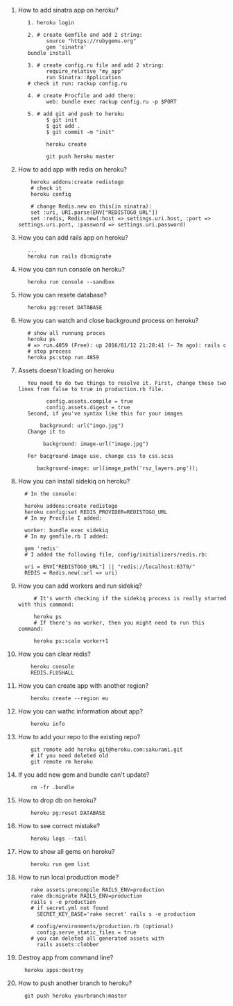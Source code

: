 1. How to add sinatra app on heroku?
  
          1. heroku login
          
          2. # create Gemfile and add 2 string:
                source "https://rubygems.org"
                gem 'sinatra'
          bundle install
          
          3. # create config.ru file and add 2 string:
                require_relative "my_app"
                run Sinatra::Application
          # check it run: rackup config.ru
          
          4. # create Procfile and add there:
                web: bundle exec rackup config.ru -p $PORT
                
          5. # add git and push to heroku 
                $ git init
                $ git add .
                $ git commit -m "init"
                
                heroku create
                
                git push heroku master
                
2. How to add app with redis on heroku?
           
           heroku addons:create redistogo
           # check it
           heroku config
           
           # change Redis.new on this(in sinatra):
           set :uri, URI.parse(ENV["REDISTOGO_URL"])
           set :redis, Redis.new(:host => settings.uri.host, :port => settings.uri.port, :password => settings.uri.password)
           
3. How you can add rails app on heroku?
        
          ...
          heroku run rails db:migrate
4. How you can run console on heroku?
  
          heroku run console --sandbox
5. How you can resete database?
          
          heroku pg:reset DATABASE
6. How you can watch and close background process on heroku?
          
          # show all runnung proces
          heroku ps
          # => run.4859 (Free): up 2016/01/12 21:28:41 (~ 7m ago): rails c
          # stop process
          heroku ps:stop run.4859
7. Assets doesn't loading on heroku 
          
          You need to do two things to resolve it. First, change these two lines from false to true in production.rb file.

                config.assets.compile = true
                config.assets.digest = true
          Second, if you've syntax like this for your images

              background: url("imgo.jpg") 
          Change it to

               background: image-url("image.jpg")
               
          For bacground-image use, change css to css.scss
          
             background-image: url(image_path('rsz_layers.png'));
 8. How you can install sidekiq on heroku?
          
          # In the console:

          heroku addons:create redistogo
          heroku config:set REDIS_PROVIDER=REDISTOGO_URL
          # In my Procfile I added:

          worker: bundle exec sidekiq
          # In my gemfile.rb I added:

          gem 'redis'
          # I added the following file, config/initializers/redis.rb:

          uri = ENV["REDISTOGO_URL"] || "redis://localhost:6379/"
          REDIS = Redis.new(:url => uri)
          
9. How you can add workers and run sidekiq?
          
            # It's worth checking if the sidekiq process is really started with this command:

            heroku ps
            # If there's no worker, then you might need to run this command:

            heroku ps:scale worker+1
10. How you can clear redis?
            
            heroku console
            REDIS.FLUSHALL
11. How you can create app with another region?
            
            heroku create --region eu
12. How you can wathc information about app?
            
            heroku info
13. How to add your repo to the existing repo?
            
            git remote add heroku git@heroku.com:sakurami.git
            # if you need deleted old
            git remote rm heroku
14. If you add new gem and bundle can't update?
            
            rm -fr .bundle
15. How to drop db on heroku?
            
            heroku pg:reset DATABASE
16. How to see correct mistake?

            heroku logs --tail
17. How to show all gems on heroku?
            
            heroku run gem list
18. How to run local production mode?
            
            rake assets:precompile RAILS_ENV=production
            rake db:migrate RAILS_ENV=production
            rails s -e production
            # if secret.yml not found
              SECRET_KEY_BASE='rake secret' rails s -e production
            
            # config/environments/production.rb (optional)
              config.serve_static_files = true
            # you can deleted all generated assets with 
              rails assets:clobber
19. Destroy app from command line?
          
          heroku apps:destroy
20. How to push another branch to heroku? 
          
          git push heroku yourbranch:master
